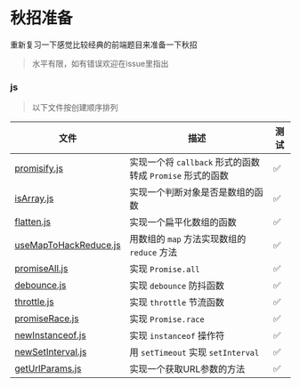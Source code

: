 # 秋招准备

重新复习一下感觉比较经典的前端题目来准备一下秋招

> 水平有限，如有错误欢迎在issue里指出

### js

> 以下文件按创建顺序排列

| 文件                                                | 描述                                                      | 测试 |
| --------------------------------------------------- | --------------------------------------------------------- | ---- |
| [promisify.js](./js/promisify.js)                   | 实现一个将 `callback` 形式的函数转成 `Promise` 形式的函数 | ✅    |
| [isArray.js](./js/isArray.js)                       | 实现一个判断对象是否是数组的函数                          | ✅    |
| [flatten.js](./js/flatten.js)                       | 实现一个扁平化数组的函数                                  | ✅    |
| [useMapToHackReduce.js](./js/useMapToHackReduce.js) | 用数组的 `map` 方法实现数组的 `reduce` 方法               | ✅    |
| [promiseAll.js](./js/promiseAll.js)                 | 实现 `Promise.all`                                        | ✅    |
| [debounce.js](./js/debounce.js)                     | 实现 `debounce` 防抖函数                                  | ✅    |
| [throttle.js](./js/throttle.js)                     | 实现 `throttle` 节流函数                                  | ✅    |
| [promiseRace.js](./js/promiseRace.js)               | 实现 `Promise.race`                                       | ✅    |
| [newInstanceof.js](./js/newInstanceof.js)           | 实现 `instanceof` 操作符                                  | ✅    |
| [newSetInterval.js](./js/newSetInterval.js)         | 用 `setTimeout` 实现 `setInterval`                        | ✅    |
| [getUrlParams.js](./js/getUrlParams.js)             | 实现一个获取URL参数的方法                                 | ✅    |

